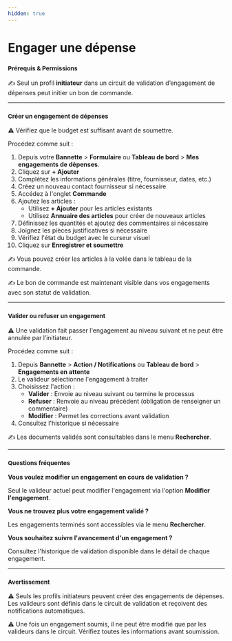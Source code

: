 ```yaml
---
hidden: true
---
```


# Engager une dépense

### <sup>**Prérequis & Permissions**</sup>

✍️ Seul un profil **initiateur** dans un circuit de validation d’engagement de dépenses peut initier un bon de commande.

***

### <sup>**Créer un engagement de dépenses**</sup>

⚠️ Vérifiez que le budget est suffisant avant de soumettre.

Procédez comme suit :

1. Depuis votre **Bannette** > **Formulaire** ou **Tableau de bord** > **Mes engagements de dépenses**.
2. Cliquez sur **+ Ajouter**
3. Complétez les informations générales (titre, fournisseur, dates, etc.)
4. Créez un nouveau contact fournisseur si nécessaire
5. Accédez à l'onglet **Commande**
6. Ajoutez les articles :
   * Utilisez **+ Ajouter** pour les articles existants
   * Utilisez **Annuaire des articles** pour créer de nouveaux articles
7. Définissez les quantités et ajoutez des commentaires si nécessaire
8. Joignez les pièces justificatives si nécessaire
9. Vérifiez l'état du budget avec le curseur visuel
10. Cliquez sur **Enregistrer et soumettre**

✍️ Vous pouvez créer les articles à la volée dans le tableau de la commande.

✍️ Le bon de commande est maintenant visible dans vos engagements avec son statut de validation.

***

### <sup>**Valider ou refuser un engagement**</sup>

⚠️ Une validation fait passer l'engagement au niveau suivant et ne peut être annulée par l’initiateur.

Procédez comme suit :

1. Depuis **Bannette** > **Action / Notifications** ou **Tableau de bord** > **Engagements en attente**
2. Le valideur sélectionne l'engagement à traiter
3. Choisissez l'action :
   * **Valider** : Envoie au niveau suivant ou termine le processus
   * **Refuser** : Renvoie au niveau précédent (obligation de renseigner un commentaire)
   * **Modifier** : Permet les corrections avant validation
4. Consultez l'historique si nécessaire

✍️ Les documents validés sont consultables dans le menu **Rechercher**.

***

### <sup>**Questions fréquentes**</sup>

**Vous voulez modifier un engagement en cours de validation ?**

Seul le valideur actuel peut modifier l'engagement via l'option **Modifier l'engagement**.

**Vous ne trouvez plus votre engagement validé ?**

Les engagements terminés sont accessibles via le menu **Rechercher**.

**Vous souhaitez suivre l'avancement d'un engagement ?**

Consultez l'historique de validation disponible dans le détail de chaque engagement.

***

### <sup>**Avertissement**</sup>

⚠️ Seuls les profils initiateurs peuvent créer des engagements de dépenses. Les valideurs sont définis dans le circuit de validation et reçoivent des notifications automatiques.

⚠️ Une fois un engagement soumis, il ne peut être modifié que par les valideurs dans le circuit. Vérifiez toutes les informations avant soumission.
